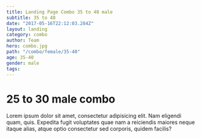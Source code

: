 ```yaml
---
title: Landing Page Combo 35 to 40 male
subtitle: 35 to 40
date: "2017-05-16T22:12:03.284Z"
layout: landing
category: combo
author: Team
hero: combo.jpg
path: "/combo/female/35-40"
age: 35-40
gender: male
tags:
---
```


# 25 to 30 male combo

Lorem ipsum dolor sit amet, consectetur adipisicing elit. Nam eligendi quam, quis. Expedita fugit voluptates quae nam a reiciendis maiores neque itaque alias, atque optio consectetur sed corporis, quidem facilis?